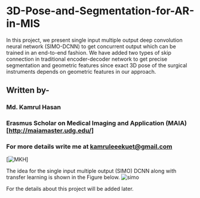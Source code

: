 # 3D-Pose-and-Segmentation-for-AR-in-MIS
In this project, we present single input multiple output deep convolution neural network (SIMO-DCNN) to get concurrent output which can be trained in an end-to-end fashion. We have added two types of skip connection in traditional encoder-decoder network to get precise segmentation and geometric features since exact 3D pose of the surgical instruments depends on geometric features in our approach.
## Written by-
### Md. Kamrul Hasan 
### Erasmus Scholar on Medical Imaging and Application (MAIA) [http://maiamaster.udg.edu/]
### For more details write me at kamruleeekuet@gmail.com
[![MKH](https://cdn.rawgit.com/sindresorhus/awesome/d7305f38d29fed78fa85652e3a63e154dd8e8829/media/badge.svg)] <br />

The idea for the single input multiple output (SIMO) DCNN along with transfer learning is shown in the Figure below. 
![simo](https://user-images.githubusercontent.com/32570071/52538979-7cd2e700-2d79-11e9-91ef-620780feb8bb.png)

For the details about this project will be added later. 
